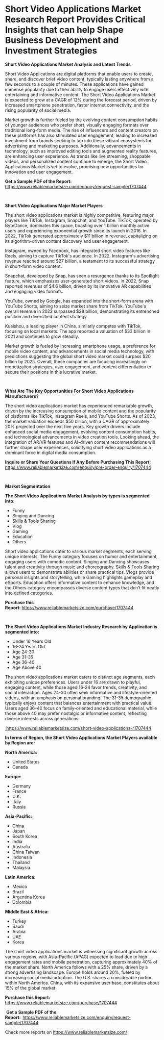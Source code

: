 <p><h1>Short Video Applications Market Research Report Provides Critical Insights that can help Shape Business Development and Investment Strategies</h1></p><p><strong>Short Video Applications Market Analysis and Latest Trends</strong></p>
<p><p>Short Video Applications are digital platforms that enable users to create, share, and discover brief video content, typically lasting anywhere from a few seconds to a couple of minutes. These applications have gained immense popularity due to their ability to engage users effectively with entertaining and informative content. The Short Video Applications Market is expected to grow at a CAGR of 12% during the forecast period, driven by increased smartphone penetration, faster internet connectivity, and the rising popularity of social media.</p><p>Market growth is further fueled by the evolving content consumption habits of younger audiences who prefer short, visually engaging formats over traditional long-form media. The rise of influencers and content creators on these platforms has also stimulated user engagement, leading to increased investment from brands seeking to tap into these vibrant ecosystems for advertising and marketing purposes. Additionally, advancements in technology, such as improved editing tools and augmented reality features, are enhancing user experience. As trends like live streaming, shoppable videos, and personalized content continue to emerge, the Short Video Applications Market is set to evolve, promising new opportunities for innovation and user engagement.</p></p>
<p><strong>Get a Sample PDF of the Report:&nbsp;</strong> <a href="https://www.reliablemarketsize.com/enquiry/request-sample/1707444?utm_campaign=3509&utm_medium=2&utm_source=Github&utm_content=ia&utm_term=25032025&utm_id=short-video-applications">https://www.reliablemarketsize.com/enquiry/request-sample/1707444</a></p>
<p>&nbsp;</p>
<p><strong>Short Video Applications Major Market Players</strong></p>
<p><p>The short video applications market is highly competitive, featuring major players like TikTok, Instagram, Snapchat, and YouTube. TikTok, operated by ByteDance, dominates this space, boasting over 1 billion monthly active users and experiencing exponential growth since its launch in 2016. In 2022, TikTok generated approximately $11 billion in revenue, capitalizing on its algorithm-driven content discovery and user engagement.</p><p>Instagram, owned by Facebook, has integrated short video features like Reels, aiming to capture TikTok's audience. In 2022, Instagram's advertising revenue reached around $27 billion, a testament to its successful strategy in short-form video content. </p><p>Snapchat, developed by Snap, has seen a resurgence thanks to its Spotlight feature, which emphasizes user-generated short videos. In 2022, Snap reported revenues of $4.6 billion, driven by its innovative AR capabilities and engaging video formats.</p><p>YouTube, owned by Google, has expanded into the short-form arena with YouTube Shorts, aiming to seize market share from TikTok. YouTube's overall revenue in 2022 surpassed $28 billion, demonstrating its entrenched position and diversified content strategy.</p><p>Kuaishou, a leading player in China, similarly competes with TikTok, focusing on local markets. The app reported a valuation of $33 billion in 2021 and continues to grow steadily.</p><p>Market growth is fueled by increasing smartphone usage, a preference for mobile video content, and advancements in social media technology, with predictions suggesting the global short video market could surpass $20 billion by 2025. Overall, these companies are focusing increasingly on monetization strategies, user engagement, and content differentiation to secure their positions in this lucrative market.</p></p>
<p>&nbsp;</p>
<p><strong>What Are The Key Opportunities For Short Video Applications Manufacturers?</strong></p>
<p><p>The short video applications market has experienced remarkable growth, driven by the increasing consumption of mobile content and the popularity of platforms like TikTok, Instagram Reels, and YouTube Shorts. As of 2023, the market valuation exceeds $50 billion, with a CAGR of approximately 20% projected over the next five years. Key growth drivers include enhanced social media engagement, evolving content consumption habits, and technological advancements in video creation tools. Looking ahead, the integration of AR/VR features and AI-driven content recommendations will further shape user experiences, solidifying short video applications as a dominant force in digital media consumption.</p></p>
<p><strong>Inquire or Share Your Questions If Any Before Purchasing This Report:</strong> <a href="https://www.reliablemarketsize.com/enquiry/pre-order-enquiry/1707444?utm_campaign=3509&utm_medium=2&utm_source=Github&utm_content=ia&utm_term=25032025&utm_id=short-video-applications">https://www.reliablemarketsize.com/enquiry/pre-order-enquiry/1707444</a></p>
<p>&nbsp;</p>
<p><strong>Market Segmentation</strong></p>
<p><strong>The Short Video Applications Market Analysis by types is segmented into:</strong></p>
<p><ul><li>Funny</li><li>Singing and Dancing</li><li>Skills & Tools Sharing</li><li>Vlog</li><li>Gaming</li><li>Education</li><li>Others</li></ul></p>
<p><p>Short video applications cater to various market segments, each serving unique interests. The Funny category focuses on humor and entertainment, engaging users with comedic content. Singing and Dancing showcases talent and creativity through music and choreography. Skills & Tools Sharing allows users to demonstrate abilities or share practical tips. Vlogs provide personal insights and storytelling, while Gaming highlights gameplay and eSports. Education offers informative content to enhance knowledge, and the Others category encompasses diverse content types that don’t fit neatly into defined categories.</p></p>
<p><strong>Purchase this Report:&nbsp;</strong><a href="https://www.reliablemarketsize.com/purchase/1707444?utm_campaign=3509&utm_medium=2&utm_source=Github&utm_content=ia&utm_term=25032025&utm_id=short-video-applications">https://www.reliablemarketsize.com/purchase/1707444</a></p>
<p>&nbsp;</p>
<p><strong>The Short Video Applications Market Industry Research by Application is segmented into:</strong></p>
<p><ul><li>Under 16 Years Old</li><li>16-24 Years Old</li><li>Age 24-30</li><li>Age 31-35</li><li>Age 36-40</li><li>Age Above 40</li></ul></p>
<p><p>The short video applications market caters to distinct age segments, each exhibiting unique preferences. Users under 16 are drawn to playful, engaging content, while those aged 16-24 favor trends, creativity, and social interaction. Ages 24-30 often seek informative and lifestyle-oriented videos, with an emphasis on personal branding. The 31-35 demographic typically enjoys content that balances entertainment with practical value. Users aged 36-40 focus on family-oriented and educational material, while those above 40 may prefer nostalgic or informative content, reflecting diverse interests across generations.</p></p>
<p><a href="https://www.reliablemarketsize.com/short-video-applications-r1707444?utm_campaign=3509&utm_medium=2&utm_source=Github&utm_content=ia&utm_term=25032025&utm_id=short-video-applications">&nbsp;https://www.reliablemarketsize.com/short-video-applications-r1707444</a></p>
<p><strong>In terms of Region, the Short Video Applications Market Players available by Region are:</strong></p>
<p>
    <p> <strong> North America: </strong>
        <ul>
            <li>United States</li>
            <li>Canada</li>
        </ul>
        </p> 
    <p> <strong> Europe: </strong>
        <ul>
            <li>Germany</li>
            <li>France</li>
            <li>U.K.</li>
            <li>Italy</li>
            <li>Russia</li>
        </ul>
        </p> 
    <p> <strong> Asia-Pacific: </strong>
        <ul>
            <li>China</li>
            <li>Japan</li>
            <li>South Korea</li>
            <li>India</li>
            <li>Australia</li>
            <li>China Taiwan</li>
            <li>Indonesia</li>
            <li>Thailand</li>
            <li>Malaysia</li>
        </ul>
        </p> 
    <p> <strong> Latin America: </strong>
        <ul>
            <li>Mexico</li>
            <li>Brazil</li>
            <li>Argentina Korea</li>
            <li>Colombia</li>
        </ul>
        </p> 
    <p> <strong> Middle East & Africa: </strong>
        <ul>
            <li>Turkey</li>
            <li>Saudi</li>
            <li>Arabia</li>
            <li>UAE</li>
            <li>Korea</li>
        </ul>
    </p>
    </p>
<p><p>The short video applications market is witnessing significant growth across various regions, with Asia-Pacific (APAC) expected to lead due to high engagement rates and mobile penetration, capturing approximately 40% of the market share. North America follows with a 25% share, driven by a strong advertising landscape. Europe holds around 20%, fueled by increasing social media adoption. The U.S. shares a considerable portion within North America. China, with its expansive user base, constitutes about 15% of the global market.</p></p>
<p><strong>Purchase this Report: </strong><a href="https://www.reliablemarketsize.com/purchase/1707444?utm_campaign=3509&utm_medium=2&utm_source=Github&utm_content=ia&utm_term=25032025&utm_id=short-video-applications">https://www.reliablemarketsize.com/purchase/1707444</a></p>
<p>&nbsp;<strong>Get a Sample PDF of the Report:&nbsp;&nbsp;</strong><a href="https://www.reliablemarketsize.com/enquiry/request-sample/1707444?utm_campaign=3509&utm_medium=2&utm_source=Github&utm_content=ia&utm_term=25032025&utm_id=short-video-applications">https://www.reliablemarketsize.com/enquiry/request-sample/1707444</a></p>
<p><strong></strong></p>
<p>Check more reports on <a href="https://www.reliablemarketsize.com/?utm_campaign=3509&utm_medium=2&utm_source=Github&utm_content=ia&utm_term=25032025&utm_id=short-video-applications">https://www.reliablemarketsize.com/</a></p>